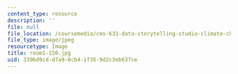 ```yaml
---
content_type: resource
description: ''
file: null
file_location: /coursemedia/cms-631-data-storytelling-studio-climate-change-spring-2017/3396d9cdd7a96cb41f359d2c3eb637ce_room1-150.jpg
file_type: image/jpeg
resourcetype: Image
title: room1-150.jpg
uid: 3396d9cd-d7a9-6cb4-1f35-9d2c3eb637ce
---
```

